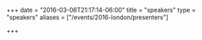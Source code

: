 +++
date = "2016-03-06T21:17:14-06:00"
title = "speakers"
type = "speakers"
aliases = ["/events/2016-london/presenters"]

+++

